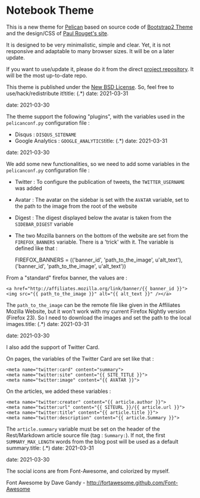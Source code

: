 # Notebook Theme

This is a new theme for [Pelican](http://blog.getpelican.com/ 'Pelican') based on source code of [Bootstrap2 Theme](https://github.com/quack1/pelican-themes/tree/master/bootstrap2 'Bootstrap2 Theme') and the design/CSS of [Paul Rouget's site](http://paulrouget.com/ 'Paul Rouget').

It is designed to be very minimalistic, simple and clear. Yet, it is not responsive and adaptable to many browser sizes. It will be on a later update.

If you want to use/update it, please do it from the direct [project repository](https://github.com/quack1/notebook). It will be the most up-to-date repo.

This theme is published under the [New BSD License](http://opensource.org/licenses/BSD-3-Clause). So, feel free to use/hack/redistribute it!title: (.*)
date: 2021-03-31

date: 2021-03-30

The theme support the following "plugins", with the variables used in the `pelicanconf.py` configuration file : 
	
- Disqus : `DISQUS_SITENAME` 
- Google Analytics : `GOOGLE_ANALYTICS`title: (.*)
date: 2021-03-31

date: 2021-03-30

We add some new functionalities, so we need to add some variables in the `pelicanconf.py` configuration file : 

- Twitter : To configure the publication of tweets, the `TWITTER_USERNAME` was added
- Avatar : The avatar on the sidebar is set with the `AVATAR` variable, set to the path to the image from the root of the website
- Digest : The digest displayed below the avatar is taken from the `SIDEBAR_DIGEST` variable
- The two Mozilla banners on the bottom of the website are set from the `FIREFOX_BANNERS` variable. There is a 'trick' with it. The variable is defined like that : 

	FIREFOX_BANNERS = (('banner_id', 'path_to_the_image', u'alt_text'),
					('banner_id', 'path_to_the_image', u'alt_text'))

From a "standard" firefox banner, the values are : 

	<a href="http://affiliates.mozilla.org/link/banner/{{ banner_id }}"><img src="{{ path_to_the_image }}" alt="{{ alt_text }}" /></a>

The `path_to_the_image` can be the remote file like given in the Affiliates Mozilla Website, but it won't work with my current Firefox Nightly version (Firefox 23). So I need to download the images and set the path to the local images.title: (.*)
date: 2021-03-31

date: 2021-03-30

I also add the support of Twitter Card.

On pages, the variables of the Twitter Card are set like that : 

	<meta name="twitter:card" content="summary">
	<meta name="twitter:site" content="{{ SITE_TITLE }}">
	<meta name="twitter:image" content="{{ AVATAR }}">

On the articles, we added these variables : 

	<meta name="twitter:creator" content="{{ article.author }}">
	<meta name="twitter:url" content="{{ SITEURL }}/{{ article.url }}">
	<meta name="twitter:title" content="{{ article.title }}">
	<meta name="twitter:description" content="{{ article.Summary }}">

The `article.summary` variable must be set on the header of the Rest/Markdown article source file (tag : `Summary:`). If not, the first `SUMMARY_MAX_LENGTH` words from the blog post will be used as a default summary.title: (.*)
date: 2021-03-31

date: 2021-03-30

The social icons are from Font-Awesome, and colorized by myself.

Font Awesome by Dave Gandy - http://fortawesome.github.com/Font-Awesome
